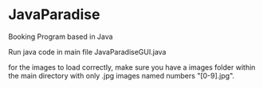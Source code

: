 # JavaParadise
Booking Program based in Java

Run java code in main file JavaParadiseGUI.java

for the images to load correctly, make sure you have a images folder within the main directory with only .jpg images named numbers "[0-9].jpg". 
